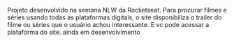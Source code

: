 Projeto desenvolvido na semana NLW da Rocketseat.
Para procurar filmes e séries usando todas as plataformas digitais, o site disponibiliza o trailer do filme ou séries que o usuário achou interessante. E vc pode acessar a plataforma do site. 
ainda em desenvolvimento